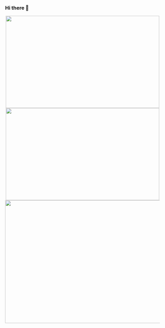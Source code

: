 ### Hi there 👋

<div align=center>
<img src="https://github-readme-stats.vercel.app/api?username=Zhang-SDU&&theme=dark" width=500 height=300><img src="https://github-readme-stats.vercel.app/api/top-langs/?username=Zhang-SDU&theme=dark" width=500 height=300/>
<img src="https://github-readme-streak-stats.herokuapp.com/?user=Zhang-SDU&theme=dark" width=1000 height=400 alt="">
</div>

<!--
**Zhang-SDU/Zhang-SDU** is a ✨ _special_ ✨ repository because its `README.md` (this file) appears on your GitHub profile.

Here are some ideas to get you started:

- 🔭 I’m currently working on ...
- 🌱 I’m currently learning ...
- 👯 I’m looking to collaborate on ...
- 🤔 I’m looking for help with ...
- 💬 Ask me about ...
- 📫 How to reach me: ...
- 😄 Pronouns: ...
- ⚡ Fun fact: ...
-->
